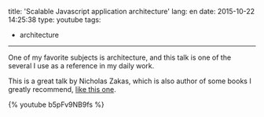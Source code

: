 title: 'Scalable Javascript application architecture'
lang: en
date: 2015-10-22 14:25:38
type: youtube
tags:
- architecture
---

One of my favorite subjects is architecture, and this talk is one of the several I use as a reference in my daily work.

<!-- more -->

This is a great talk by Nicholas Zakas, which is also author of some books I greatly recommend, [like this one](http://shop.oreilly.com/product/9780596802806.do).

{% youtube b5pFv9NB9fs %}
